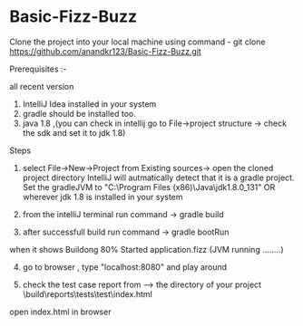 # Basic-Fizz-Buzz

Clone the project into your local machine using command -  git clone https://github.com/anandkr123/Basic-Fizz-Buzz.git

Prerequisites :- 

all recent version 
 1) IntelliJ Idea installed in your system
 2) gradle should be installed too.
 3) java 1.8 ,(you can check in intellij  go to File->project structure -> check the sdk and set it to jdk 1.8)
 
 
 Steps
 
 1) select File->New->Project from Existing sources-> open the cloned project directory
    IntelliJ will autmatically detect that it is a gradle project.
    Set the gradleJVM to  "C:\Program Files (x86)\Java\jdk1.8.0_131"   OR wherever jdk 1.8 is installed in your system
 
 2) from the intelliJ terminal run command -> gradle build
 
 3) after successfull build run command -> gradle bootRun 
 
 when it shows Buildong 80%  Started application.fizz (JVM running ........)
 
 4)  go to browser , type "localhost:8080"  and play around

5)  check the test case report from -->  the directory of your project \build\reports\tests\test\index.html 

open index.html in browser 

 
 
